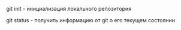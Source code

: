 git init - инициализация локального репозитория

git status - получить информацию от git о его текущем состоянии